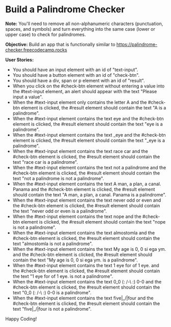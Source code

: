 # Build a Palindrome Checker
**Note:** You'll need to remove all non-alphanumeric characters (punctuation, spaces, and symbols) and turn everything into the same case (lower or upper case) to check for palindromes.

**Objective:** Build an app that is functionally similar to https://palindrome-checker.freecodecamp.rocks

**User Stories:**

- You should have an input element with an id of "text-input".
- You should have a button element with an id of "check-btn".
- You should have a div, span or p element with an id of "result".
- When you click on the #check-btn element without entering a value into the #text-input element, an alert should appear with the text "Please input a value".
- When the #text-input element only contains the letter A and the #check-btn element is clicked, the #result element should contain the text "A is a palindrome".
- When the #text-input element contains the text eye and the #check-btn element is clicked, the #result element should contain the text "eye is a palindrome".
- When the #text-input element contains the text _eye and the #check-btn element is clicked, the #result element should contain the text "_eye is a palindrome".
- When the #text-input element contains the text race car and the #check-btn element is clicked, the #result element should contain the text "race car is a palindrome".
- When the #text-input element contains the text not a palindrome and the #check-btn element is clicked, the #result element should contain the text "not a palindrome is not a palindrome".
- When the #text-input element contains the text A man, a plan, a canal. Panama and the #check-btn element is clicked, the #result element should contain the text "A man, a plan, a canal. Panama is a palindrome".
- When the #text-input element contains the text never odd or even and the #check-btn element is clicked, the #result element should contain the text "never odd or even is a palindrome".
- When the #text-input element contains the text nope and the #check-btn element is clicked, the #result element should contain the text "nope is not a palindrome".
- When the #text-input element contains the text almostomla and the #check-btn element is clicked, the #result element should contain the text "almostomla is not a palindrome".
- When the #text-input element contains the text My age is 0, 0 si ega ym. and the #check-btn element is clicked, the #result element should contain the text "My age is 0, 0 si ega ym. is a palindrome".
- When the #text-input element contains the text 1 eye for of 1 eye. and the #check-btn element is clicked, the #result element should contain the text "1 eye for of 1 eye. is not a palindrome".
- When the #text-input element contains the text 0_0 (: /-\ :) 0-0 and the #check-btn element is clicked, the #result element should contain the text "0_0 (: /-\ :) 0-0 is a palindrome".
- When the #text-input element contains the text five|\_/|four and the #check-btn element is clicked, the #result element should contain the text "five|\_/|four is not a palindrome".

Happy Coding!
